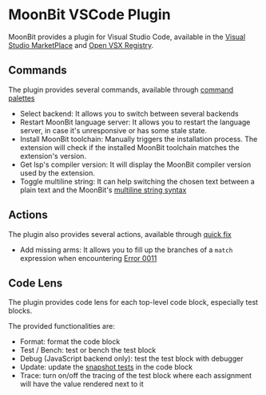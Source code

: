 # MoonBit VSCode Plugin

MoonBit provides a plugin for Visual Studio Code, available in the
[Visual Studio MarketPlace](https://marketplace.visualstudio.com/items?itemName=moonbit.moonbit-lang)
and [Open VSX Registry](https://open-vsx.org/extension/moonbit/moonbit-lang).

## Commands

The plugin provides several commands, available through
[command palettes](https://code.visualstudio.com/docs/getstarted/userinterface#_command-palette)

- Select backend: It allows you to switch between several backends
- Restart MoonBit language server: It allows you to restart the language server,
  in case it's unresponsive or has some stale state.
- Install MoonBit toolchain: Manually triggers the installation process. The
  extension will check if the installed MoonBit toolchain matches the
  extension's version.
- Get lsp's compiler version: It will display the MoonBit compiler version used
  by the extension.
- Toggle multiline string: It can help switching the chosen text between a plain
  text and the MoonBit's
  [multiline string syntax](../../language/fundamentals.md#string)

## Actions

The plugin also provides several actions, available through
[quick fix](https://code.visualstudio.com/docs/editing/refactoring#_code-actions-quick-fixes-and-refactorings)

- Add missing arms: It allows you to fill up the branches of a `match`
  expression when encountering [Error 0011](../../language/error_codes/E0011.md)

## Code Lens

The plugin provides code lens for each top-level code block, especially test
blocks.

The provided functionalities are:

- Format: format the code block
- Test / Bench: test or bench the test block
- Debug (JavaScript backend only): test the test block with debugger
- Update: update the [snapshot tests](../../language/tests.md#snapshot-tests) in the
  code block
- Trace: turn on/off the tracing of the test block where each assignment will
  have the value rendered next to it
